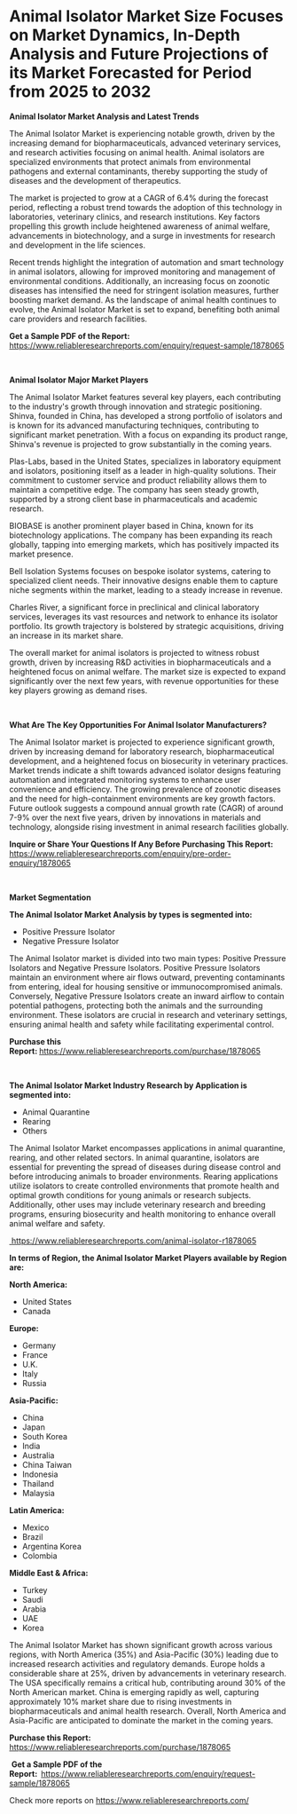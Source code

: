 <p><h1>Animal Isolator Market Size Focuses on Market Dynamics, In-Depth Analysis and Future Projections of its Market Forecasted for Period from 2025 to 2032</h1></p><p><strong>Animal Isolator Market Analysis and Latest Trends</strong></p>
<p><p>The Animal Isolator Market is experiencing notable growth, driven by the increasing demand for biopharmaceuticals, advanced veterinary services, and research activities focusing on animal health. Animal isolators are specialized environments that protect animals from environmental pathogens and external contaminants, thereby supporting the study of diseases and the development of therapeutics. </p><p>The market is projected to grow at a CAGR of 6.4% during the forecast period, reflecting a robust trend towards the adoption of this technology in laboratories, veterinary clinics, and research institutions. Key factors propelling this growth include heightened awareness of animal welfare, advancements in biotechnology, and a surge in investments for research and development in the life sciences.</p><p>Recent trends highlight the integration of automation and smart technology in animal isolators, allowing for improved monitoring and management of environmental conditions. Additionally, an increasing focus on zoonotic diseases has intensified the need for stringent isolation measures, further boosting market demand. As the landscape of animal health continues to evolve, the Animal Isolator Market is set to expand, benefiting both animal care providers and research facilities.</p></p>
<p><strong>Get a Sample PDF of the Report:&nbsp;</strong> <a href="https://www.reliableresearchreports.com/enquiry/request-sample/1878065?utm_campaign=1558&utm_medium=2&utm_source=Github&utm_content=ia&utm_term=23022025&utm_id=animal-isolator">https://www.reliableresearchreports.com/enquiry/request-sample/1878065</a></p>
<p>&nbsp;</p>
<p><strong>Animal Isolator Major Market Players</strong></p>
<p><p>The Animal Isolator Market features several key players, each contributing to the industry's growth through innovation and strategic positioning. Shinva, founded in China, has developed a strong portfolio of isolators and is known for its advanced manufacturing techniques, contributing to significant market penetration. With a focus on expanding its product range, Shinva's revenue is projected to grow substantially in the coming years.</p><p>Plas-Labs, based in the United States, specializes in laboratory equipment and isolators, positioning itself as a leader in high-quality solutions. Their commitment to customer service and product reliability allows them to maintain a competitive edge. The company has seen steady growth, supported by a strong client base in pharmaceuticals and academic research.</p><p>BIOBASE is another prominent player based in China, known for its biotechnology applications. The company has been expanding its reach globally, tapping into emerging markets, which has positively impacted its market presence.</p><p>Bell Isolation Systems focuses on bespoke isolator systems, catering to specialized client needs. Their innovative designs enable them to capture niche segments within the market, leading to a steady increase in revenue.</p><p>Charles River, a significant force in preclinical and clinical laboratory services, leverages its vast resources and network to enhance its isolator portfolio. Its growth trajectory is bolstered by strategic acquisitions, driving an increase in its market share.</p><p>The overall market for animal isolators is projected to witness robust growth, driven by increasing R&D activities in biopharmaceuticals and a heightened focus on animal welfare. The market size is expected to expand significantly over the next few years, with revenue opportunities for these key players growing as demand rises.</p></p>
<p>&nbsp;</p>
<p><strong>What Are The Key Opportunities For Animal Isolator Manufacturers?</strong></p>
<p><p>The Animal Isolator market is projected to experience significant growth, driven by increasing demand for laboratory research, biopharmaceutical development, and a heightened focus on biosecurity in veterinary practices. Market trends indicate a shift towards advanced isolator designs featuring automation and integrated monitoring systems to enhance user convenience and efficiency. The growing prevalence of zoonotic diseases and the need for high-containment environments are key growth factors. Future outlook suggests a compound annual growth rate (CAGR) of around 7-9% over the next five years, driven by innovations in materials and technology, alongside rising investment in animal research facilities globally.</p></p>
<p><strong>Inquire or Share Your Questions If Any Before Purchasing This Report:</strong> <a href="https://www.reliableresearchreports.com/enquiry/pre-order-enquiry/1878065?utm_campaign=1558&utm_medium=2&utm_source=Github&utm_content=ia&utm_term=23022025&utm_id=animal-isolator">https://www.reliableresearchreports.com/enquiry/pre-order-enquiry/1878065</a></p>
<p>&nbsp;</p>
<p><strong>Market Segmentation</strong></p>
<p><strong>The Animal Isolator Market Analysis by types is segmented into:</strong></p>
<p><ul><li>Positive Pressure Isolator</li><li>Negative Pressure Isolator</li></ul></p>
<p><p>The Animal Isolator market is divided into two main types: Positive Pressure Isolators and Negative Pressure Isolators. Positive Pressure Isolators maintain an environment where air flows outward, preventing contaminants from entering, ideal for housing sensitive or immunocompromised animals. Conversely, Negative Pressure Isolators create an inward airflow to contain potential pathogens, protecting both the animals and the surrounding environment. These isolators are crucial in research and veterinary settings, ensuring animal health and safety while facilitating experimental control.</p></p>
<p><strong>Purchase this Report:&nbsp;</strong><a href="https://www.reliableresearchreports.com/purchase/1878065?utm_campaign=1558&utm_medium=2&utm_source=Github&utm_content=ia&utm_term=23022025&utm_id=animal-isolator">https://www.reliableresearchreports.com/purchase/1878065</a></p>
<p>&nbsp;</p>
<p><strong>The Animal Isolator Market Industry Research by Application is segmented into:</strong></p>
<p><ul><li>Animal Quarantine</li><li>Rearing</li><li>Others</li></ul></p>
<p><p>The Animal Isolator Market encompasses applications in animal quarantine, rearing, and other related sectors. In animal quarantine, isolators are essential for preventing the spread of diseases during disease control and before introducing animals to broader environments. Rearing applications utilize isolators to create controlled environments that promote health and optimal growth conditions for young animals or research subjects. Additionally, other uses may include veterinary research and breeding programs, ensuring biosecurity and health monitoring to enhance overall animal welfare and safety.</p></p>
<p><a href="https://www.reliableresearchreports.com/animal-isolator-r1878065?utm_campaign=1558&utm_medium=2&utm_source=Github&utm_content=ia&utm_term=23022025&utm_id=animal-isolator">&nbsp;https://www.reliableresearchreports.com/animal-isolator-r1878065</a></p>
<p><strong>In terms of Region, the Animal Isolator Market Players available by Region are:</strong></p>
<p>
    <p> <strong> North America: </strong>
        <ul>
            <li>United States</li>
            <li>Canada</li>
        </ul>
        </p> 
    <p> <strong> Europe: </strong>
        <ul>
            <li>Germany</li>
            <li>France</li>
            <li>U.K.</li>
            <li>Italy</li>
            <li>Russia</li>
        </ul>
        </p> 
    <p> <strong> Asia-Pacific: </strong>
        <ul>
            <li>China</li>
            <li>Japan</li>
            <li>South Korea</li>
            <li>India</li>
            <li>Australia</li>
            <li>China Taiwan</li>
            <li>Indonesia</li>
            <li>Thailand</li>
            <li>Malaysia</li>
        </ul>
        </p> 
    <p> <strong> Latin America: </strong>
        <ul>
            <li>Mexico</li>
            <li>Brazil</li>
            <li>Argentina Korea</li>
            <li>Colombia</li>
        </ul>
        </p> 
    <p> <strong> Middle East & Africa: </strong>
        <ul>
            <li>Turkey</li>
            <li>Saudi</li>
            <li>Arabia</li>
            <li>UAE</li>
            <li>Korea</li>
        </ul>
    </p>
    </p>
<p><p>The Animal Isolator Market has shown significant growth across various regions, with North America (35%) and Asia-Pacific (30%) leading due to increased research activities and regulatory demands. Europe holds a considerable share at 25%, driven by advancements in veterinary research. The USA specifically remains a critical hub, contributing around 30% of the North American market. China is emerging rapidly as well, capturing approximately 10% market share due to rising investments in biopharmaceuticals and animal health research. Overall, North America and Asia-Pacific are anticipated to dominate the market in the coming years.</p></p>
<p><strong>Purchase this Report: </strong><a href="https://www.reliableresearchreports.com/purchase/1878065?utm_campaign=1558&utm_medium=2&utm_source=Github&utm_content=ia&utm_term=23022025&utm_id=animal-isolator">https://www.reliableresearchreports.com/purchase/1878065</a></p>
<p>&nbsp;<strong>Get a Sample PDF of the Report:&nbsp;&nbsp;</strong><a href="https://www.reliableresearchreports.com/enquiry/request-sample/1878065?utm_campaign=1558&utm_medium=2&utm_source=Github&utm_content=ia&utm_term=23022025&utm_id=animal-isolator">https://www.reliableresearchreports.com/enquiry/request-sample/1878065</a></p>
<p><strong></strong></p>
<p>Check more reports on <a href="https://www.reliableresearchreports.com/?utm_campaign=1558&utm_medium=2&utm_source=Github&utm_content=ia&utm_term=23022025&utm_id=animal-isolator">https://www.reliableresearchreports.com/</a></p>